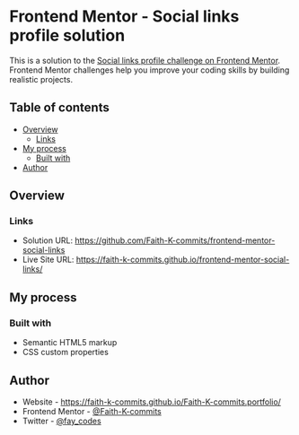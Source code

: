 # Frontend Mentor - Social links profile solution

This is a solution to the [Social links profile challenge on Frontend Mentor](https://www.frontendmentor.io/challenges/social-links-profile-UG32l9m6dQ). Frontend Mentor challenges help you improve your coding skills by building realistic projects.

## Table of contents

- [Overview](#overview)
  - [Links](#links)
- [My process](#my-process)
  - [Built with](#built-with)
- [Author](#author)

## Overview

### Links

- Solution URL: https://github.com/Faith-K-commits/frontend-mentor-social-links
- Live Site URL: https://faith-k-commits.github.io/frontend-mentor-social-links/

## My process

### Built with

- Semantic HTML5 markup
- CSS custom properties

## Author

- Website - https://faith-k-commits.github.io/Faith-K-commits.portfolio/
- Frontend Mentor - [@Faith-K-commits](https://www.frontendmentor.io/profile/Faith-K-cmmits)
- Twitter - [@fay_codes](https://www.twitter.com/fay_codes)
